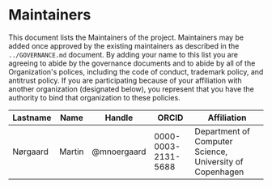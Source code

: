 # Maintainers

This document lists the Maintainers of the project.
Maintainers may be added once approved by the existing maintainers as described in the `../GOVERNANCE.md` document.
By adding your name to this list you are agreeing to abide by the governance documents and to abide by all of the Organization's polices, including the code of conduct, trademark policy, and antitrust policy.
If you are participating because of your affiliation with another organization (designated below), you represent that you have the authority to bind that organization to these policies.

<!-- EXAMPLE: The current contents of the table are given for an example, please update. -->

| **Lastname** | **Name** | **Handle** | **ORCID** | **Affiliation** |
| --- | --- | --- | --- | --- |
| Nørgaard | Martin | @mnoergaard | 0000-0003-2131-5688 | Department of Computer Science, University of Copenhagen |
